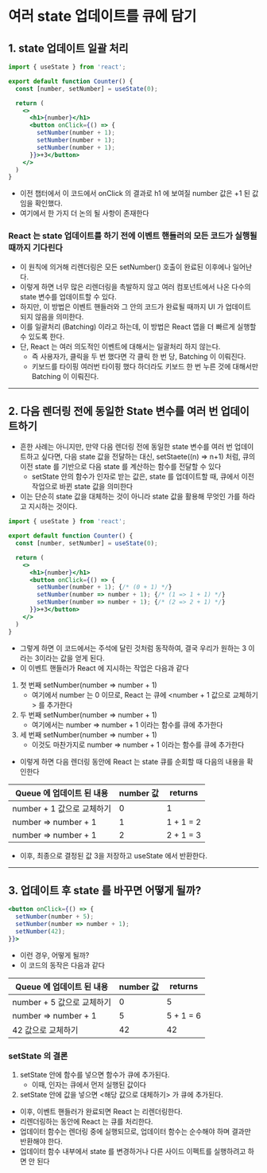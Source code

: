 # 여러 state 업데이트를 큐에 담기

## 1. state 업데이트 일괄 처리

```jsx
import { useState } from 'react';

export default function Counter() {
  const [number, setNumber] = useState(0);

  return (
    <>
      <h1>{number}</h1>
      <button onClick={() => {
        setNumber(number + 1);
        setNumber(number + 1);
        setNumber(number + 1);
      }}>+3</button>
    </>
  )
}
```

- 이전 챕터에서 이 코드에서 onClick 의 결과로 h1 에 보여질 number 값은 +1 된 값임을 확인했다.
- 여기에서 한 가지 더 논의 될 사항이 존재한다

### React 는 state 업데이트를 하기 전에 이벤트 핸들러의 모든 코드가 실행될 때까지 기다린다

- 이 원칙에 의거해 리렌더링은 모든 setNumber() 호출이 완료된 이후에나 일어난다.
- 이렇게 하면 너무 많은 리렌더링을 촉발하지 않고 여러 컴포넌트에서 나온 다수의 state 변수를 업데이트할 수 있다.
- 하지만, 이 방법은 이벤트 핸들러와 그 안의 코드가 완료될 때까지 UI 가 업데이트 되지 않음을 의미한다.
- 이를 일괄처리 (Batching) 이라고 하는데, 이 방법은 React 앱을 더 빠르게 실행할 수 있도록 한다.
- 단, React 는 여러 의도적인 이벤트에 대해서는 일괄처리 하지 않는다.
	- 즉 사용자가, 클릭을 두 번 했다면 각 클릭 한 번 당, Batching 이 이뤄진다.
	- 키보드를 타이핑 여러번 타이핑 했다 하더라도 키보드 한 번 누른 것에 대해서만 Batching 이 이뤄진다.

---

## 2. 다음 렌더링 전에 동일한 State 변수를 여러 번 업데이트하기

- 흔한 사례는 아니지만, 만약 다음 렌더링 전에 동일한 state 변수를 여러 번 업데이트하고 싶다면, 다음 state 값을 전달하는 대신, setStaete((n) ⇒ n+1) 처럼, 큐의 이전 state 를 기반으로 다음 state 를 계산하는 함수를 전달할 수 있다
	- setState 안의 함수가 인자로 받는 값은, state 를 업데이트할 때, 큐에서 이전 작업으로 바뀐 state 값을 의미한다
- 이는 단순히 state 값을 대체하는 것이 아니라 state 값을 활용해 무엇인 가를 하라고 지시하는 것이다.

```jsx
import { useState } from 'react';

export default function Counter() {
  const [number, setNumber] = useState(0);

  return (
    <>
      <h1>{number}</h1>
      <button onClick={() => {
        setNumber(number + 1); {/* (0 + 1) */}
        setNumber(number => number + 1); {/* (1 => 1 + 1) */}
        setNumber(number => number + 1); {/* (2 => 2 + 1) */}
      }}>+3</button>
    </>
  )
}
```

- 그렇게 하면 이 코드에서는 주석에 달린 것처럼 동작하여, 결국 우리가 원하는 3 이라는 3이라는 값을 얻게 된다.
- 이 이벤트 핸들러가 React 에 지시하는 작업은 다음과 같다

1. 첫 번째 setNumber(number ⇒ number + 1)
	- 여기에서 number 는 0 이므로, React 는 큐에 <number + 1 값으로 교체하기> 를 추가한다
2. 두 번째 setNumber(number ⇒ number + 1)
	- 여기에서는 number ⇒ number + 1 이라는 함수를 큐에 추가한다
3. 세 번째 setNumber(number ⇒ number  + 1)
	- 이것도 마찬가지로 number ⇒ number + 1 이라는 함수를 큐에 추가한다

- 이렇게 하면 다음 렌더링 동안에 React 는 state 큐를 순회할 때 다음의 내용을 확인한다

| Queue 에 업데이트 된 내용 | number 값 | returns |
| --- | --- | --- |
| number + 1 값으로 교체하기 | 0 | 1 |
| number ⇒ number + 1 | 1 | 1 + 1 = 2 |
| number ⇒ number + 1 | 2 | 2 + 1 = 3 |
- 이후, 최종으로 결정된 값 3을 저장하고 useState 에서 반환한다.

---

## 3. 업데이트 후 state 를 바꾸면 어떻게 될까?

```jsx
<button onClick={() => {
  setNumber(number + 5);
  setNumber(number => number + 1);
  setNumber(42);
}}>
```

- 이런 경우, 어떻게 될까?
- 이 코드의 동작은 다음과 같다

| Queue 에 업데이트 된 내용 | number 값 | returns |
| --- | --- | --- |
| number + 5 값으로 교체하기 | 0 | 5 |
| number ⇒ number + 1 | 5 | 5 + 1 = 6 |
| 42 값으로 교체하기 | 42 | 42 |

### setState 의 결론

1. setState 안에 함수를 넣으면 함수가 큐에 추가된다.
	- 이때, 인자는 큐에서 먼저 실행된 값이다
2. setState 안에 값을 넣으면 <해당 값으로 대체하기> 가 큐에 추가된다.

- 이후, 이벤트 핸들러가 완료되면 React 는 리렌더링한다.
- 리렌더링하는 동안에 React 는 큐를 처리한다.
- 업데이터 함수는 렌더링 중에 실행되므로, 업데이터 함수는 순수해야 하며 결과만 반환해야 한다.
- 업데이터 함수 내부에서 state 를 변경하거나 다른 사이드 이펙트를 실행하려고 하면 안 된다